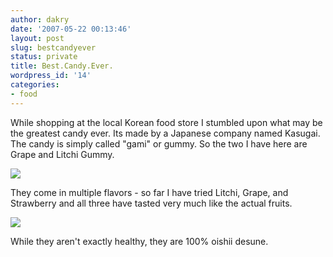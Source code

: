 ```yaml
---
author: dakry
date: '2007-05-22 00:13:46'
layout: post
slug: bestcandyever
status: private
title: Best.Candy.Ever.
wordpress_id: '14'
categories:
- food
---
```


While shopping at the local Korean food store I stumbled upon what may be the
greatest candy ever. Its made by a Japanese company named Kasugai. The candy
is simply called "gami" or gummy. So the two I have here are Grape and Litchi
Gummy.

![](http://farm1.static.flickr.com/204/508946391_a631ea6737.jpg)

They come in multiple flavors - so far I have tried Litchi, Grape, and
Strawberry and all three have tasted very much like the actual fruits.

![](http://farm1.static.flickr.com/222/508920838_a9ced2b34c.jpg)

While they aren't exactly healthy, they are 100% oishii desune.

